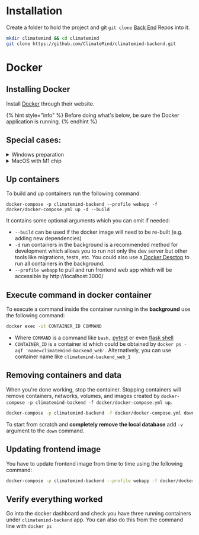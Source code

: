 # Installation

Create a folder to hold the project and git `git clone` [Back End](https://github.com/ClimateMind/climatemind-backend) Repos into it.&#x20;

```bash
mkdir climatemind && cd climatemind
git clone https://github.com/ClimateMind/climatemind-backend.git
```

# Docker

## Installing Docker

Install [Docker](https://www.docker.com/products/docker-desktop) through their website.

{% hint style="info" %}
Before doing what's below, be sure the Docker application is running.
{% endhint %}

## Special cases:

<details>
  <summary>Windows preparation</summary>
Windows users may experience problems with building or starting the containers if your system automatically converts Unix line endings ('\n') to DOS line endings ('\r\n'). You can prevent this from happening by running the command below.

```bash
git config --global core.autocrlf false
```
</details>

<details>
  <summary>MacOS with M1 chip</summary>
M1 chip requires a special `yml` file. Use `docker/docker-compose.m1.yml` file in the commands below.
</details>

## Up containers

To build and up containers run the following command:

```
docker-compose -p climatemind-backend --profile webapp -f docker/docker-compose.yml up -d --build
```

It contains some optional arguments which you can omit if needed:

- `--build` can be used if the docker image will need to be re-built (e.g. adding new dependencies)
- `-d` run containers in the background is a recommended method for development which allows you to run not only the dev server but other tools like migrations, tests, etc. You could also use a[ Docker Desctop](https://www.docker.com/products/docker-desktop/) to run all containers in the background.
- `--profile webapp` to pull and run frontend web app which will be accessible by http://localhost:3000/


## Execute command in docker container

To execute a command inside the container running in the **background** use the following command:

```bash
docker exec -it CONTAINER_ID COMMAND
```

* Where `COMMAND` is a command like `bash,` [pytest](development/unit-tests.md#pytest) or even [flask shell](https://flask.palletsprojects.com/en/2.0.x/shell/)
* `CONTAINER_ID` is a container id which could be obtained by `docker ps -aqf 'name=climatemind-backend_web'`. Alternatively, you can use container name like `climatemind-backend_web_1`

## Removing containers and data

When you're done working, stop the container. Stopping containers will remove containers, networks, volumes, and images created by `docker-compose -p climatemind-backend -f docker/docker-compose.yml up`.

```bash
docker-compose -p climatemind-backend -f docker/docker-compose.yml down
```

To start from scratch and **completely remove the local database** add `-v` argument to the `down` command.

## Updating frontend image

You have to update frontend image from time to time using the following command:

```bash
docker-compose -p climatemind-backend --profile webapp -f docker/docker-compose.m1.yml pull
```

## Verify everything worked

Go into the docker dashboard and check you have three running containers under `climatemind-backend` app. You can also do this from the command line with `docker ps`
